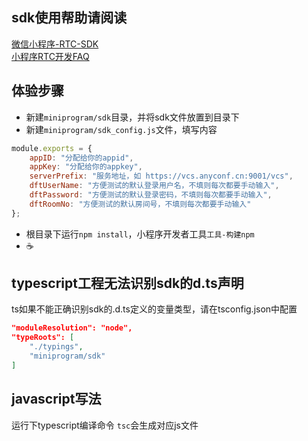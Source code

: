 ## sdk使用帮助请阅读  
[微信小程序-RTC-SDK](https://www.yuque.com/docs/share/13b3a358-6792-421e-b992-06f6997f395b)  
[小程序RTC开发FAQ](https://www.yuque.com/docs/share/dc18bf20-dbcd-4ea6-8f5c-9c04b579007c)

## 体验步骤
* 新建`miniprogram/sdk`目录，并将sdk文件放置到目录下
* 新建`miniprogram/sdk_config.js`文件，填写内容
```javascript
module.exports = {
    appID: "分配给你的appid",
    appKey: "分配给你的appkey",
    serverPrefix: "服务地址，如 https://vcs.anyconf.cn:9001/vcs",
    dftUserName: "方便测试的默认登录用户名，不填则每次都要手动输入",
    dftPassword: "方便测试的默认登录密码，不填则每次都要手动输入",
    dftRoomNo: "方便测试的默认房间号，不填则每次都要手动输入"
};
```
* 根目录下运行`npm install`，小程序开发者工具`工具-构建npm`
* ☕️

## typescript工程无法识别sdk的d.ts声明
ts如果不能正确识别sdk的.d.ts定义的变量类型，请在tsconfig.json中配置  
```json
"moduleResolution": "node",
"typeRoots": [
    "./typings",
    "miniprogram/sdk"
]
```

## javascript写法
运行下typescript编译命令 `tsc`会生成对应js文件